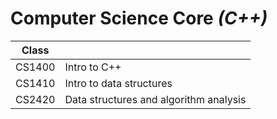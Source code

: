 # Computer Science Core *(C++)*
|Class||
|---|---|
|CS1400|Intro to C++|
|CS1410|Intro to data structures|
|CS2420|Data structures and algorithm analysis|
